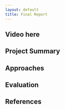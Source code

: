 ```yaml
---
layout: default
title: Final Report
---
```


## Video here

## Project Summary

## Approaches

## Evaluation

## References
